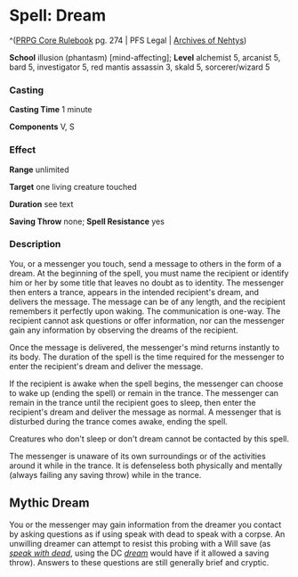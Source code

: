 # Spell: Dream

^([PRPG Core Rulebook][ss-dream] pg. 274 | PFS Legal | [Archives of Nehtys][sn-dream])

**School** illusion (phantasm) [mind-affecting]; **Level** alchemist 5, arcanist 5, bard 5, investigator 5, red mantis assassin 3, skald 5, sorcerer/wizard 5

### Casting

**Casting Time** 1 minute  

**Components** V, S

### Effect

**Range** unlimited  

**Target** one living creature touched  

**Duration** see text  

**Saving Throw** none; **Spell Resistance** yes

### Description

You, or a messenger you touch, send a message to others in the form of a dream. At the beginning of the spell, you must name the recipient or identify him or her by some title that leaves no doubt as to identity. The messenger then enters a trance, appears in the intended recipient's dream, and delivers the message. The message can be of any length, and the recipient remembers it perfectly upon waking. The communication is one-way. The recipient cannot ask questions or offer information, nor can the messenger gain any information by observing the dreams of the recipient.  

Once the message is delivered, the messenger's mind returns instantly to its body. The duration of the spell is the time required for the messenger to enter the recipient's dream and deliver the message.  

If the recipient is awake when the spell begins, the messenger can choose to wake up (ending the spell) or remain in the trance. The messenger can remain in the trance until the recipient goes to sleep, then enter the recipient's dream and deliver the message as normal. A messenger that is disturbed during the trance comes awake, ending the spell.  

Creatures who don't sleep or don't dream cannot be contacted by this spell.  

The messenger is unaware of its own surroundings or of the activities around it while in the trance. It is defenseless both physically and mentally (always failing any saving throw) while in the trance.

## Mythic Dream

You or the messenger may gain information from the dreamer you contact by asking questions as if using speak with dead to speak with a corpse. An unwilling dreamer can attempt to resist this probing with a Will save (as _[speak with dead]_, using the DC _[dream]_ would have if it allowed a saving throw). Answers to these questions are still generally brief and cryptic.

[ss-dream]: http://paizo.com/pathfinderRPG/v57
[sn-dream]: http://www.archivesofnethys.com/SpellDisplay.aspx?ItemName=Dream
[speak with dead]: http://www.archivesofnethys.com/SpellDisplay.aspx?ItemName=speak%20with%20dead
[dream]: http://www.archivesofnethys.com/SpellDisplay.aspx?ItemName=dream